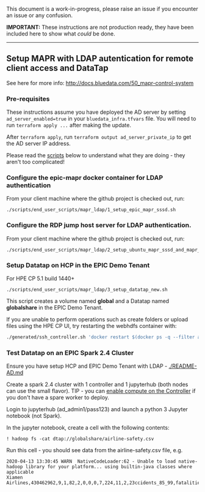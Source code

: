 This document is a work-in-progress, please raise an issue if you encounter an issue or any confusion.

**IMPORTANT:** These instructions are not production ready, they have been included here to show what *could* be done.

----

## Setup MAPR with LDAP autentication for remote client access and DataTap

See here for more info: http://docs.bluedata.com/50_mapr-control-system

### Pre-requisites

These instructions assume you have deployed the AD server by setting `ad_server_enabled=true` in your `bluedata_infra.tfvars` file.  You will need to run `terraform apply ...` after making the update.  

After `terraform apply`, run `terraform output ad_server_private_ip` to get the AD server IP address.

Please read the [scripts](../scripts/end_user_scripts/mapr_ldap) below to understand what they are doing - they aren't too complicated!

### Configure the epic-mapr docker container for LDAP authentication

From your client machine where the github project is checked out, run:

```
./scripts/end_user_scripts/mapr_ldap/1_setup_epic_mapr_sssd.sh
```

### Configure the RDP jump host server for LDAP authentication.

From your client machine where the github project is checked out, run:

```
./scripts/end_user_scripts/mapr_ldap/2_setup_ubuntu_mapr_sssd_and_mapr_client.sh
```

### Setup Datatap on HCP in the EPIC Demo Tenant

For HPE CP 5.1 build 1440+

```
./scripts/end_user_scripts/mapr_ldap/3_setup_datatap_new.sh
```

This script creates a volume named **global** and a Datatap named **globalshare** in the EPIC Demo Tenant.

If you are unable to perform operations such as create folders or upload files using the HPE CP UI, try restarting the webhdfs container with:

```bash
./generated/ssh_controller.sh 'docker restart $(docker ps -q --filter ancestor=epic/webhdfs:1.2)'
```

### Test Datatap on an EPIC Spark 2.4 Cluster 

Ensure you have setup HCP and EPIC Demo Tenant with LDAP - [./README-AD.md](./README-AD.md)

Create a spark 2.4 cluster with 1 controller and 1 jupyterhub (both nodes can use the small flavor). TIP - you can [enable compute on the Controller](http://docs.bluedata.com/50_enabling-disabling-a-worker) if you don't have a spare worker to deploy.

Login to jupyterhub (ad_admin1/pass123) and launch a python 3 Jupyter notebook (not Spark).

In the jupyter notebook, create a cell with the following contents:

```
! hadoop fs -cat dtap://globalshare/airline-safety.csv
```
 
Run this cell - you should see data from the airline-safety.csv file, e.g.

```
2020-04-13 13:30:45 WARN  NativeCodeLoader:62 - Unable to load native-hadoop library for your platform... using builtin-java classes where applicable
Xiamen Airlines,430462962,9,1,82,2,0,0,0,7,224,11,2,23ccidents_85_99,fatalities_85_99,incidents_00_14,fatal_accidents_00_14,fatalities_00_14
```

